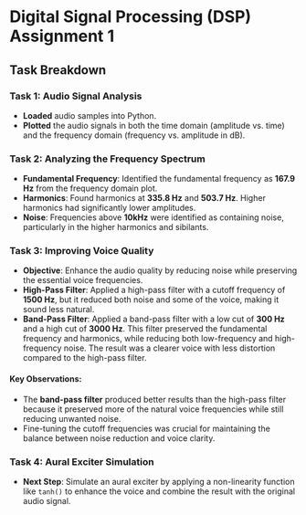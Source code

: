 # Digital Signal Processing (DSP) Assignment 1

## Task Breakdown

### Task 1: Audio Signal Analysis
- **Loaded** audio samples into Python.
- **Plotted** the audio signals in both the time domain (amplitude vs. time) and the frequency domain (frequency vs. amplitude in dB).

### Task 2: Analyzing the Frequency Spectrum
- **Fundamental Frequency**: Identified the fundamental frequency as **167.9 Hz** from the frequency domain plot. 
- **Harmonics**: Found harmonics at **335.8 Hz** and **503.7 Hz**. Higher harmonics had significantly lower amplitudes.
- **Noise**: Frequencies above **10kHz** were identified as containing noise, particularly in the higher harmonics and sibilants.

### Task 3: Improving Voice Quality
- **Objective**: Enhance the audio quality by reducing noise while preserving the essential voice frequencies.
- **High-Pass Filter**: Applied a high-pass filter with a cutoff frequency of **1500 Hz**, but it reduced both noise and some of the voice, making it sound less natural.
- **Band-Pass Filter**: Applied a band-pass filter with a low cut of **300 Hz** and a high cut of **3000 Hz**. This filter preserved the fundamental frequency and harmonics, while reducing both low-frequency and high-frequency noise. The result was a clearer voice with less distortion compared to the high-pass filter.

#### Key Observations:
- The **band-pass filter** produced better results than the high-pass filter because it preserved more of the natural voice frequencies while still reducing unwanted noise.
- Fine-tuning the cutoff frequencies was crucial for maintaining the balance between noise reduction and voice clarity.

### Task 4: Aural Exciter Simulation
- **Next Step**: Simulate an aural exciter by applying a non-linearity function like `tanh()` to enhance the voice and combine the result with the original audio signal.

